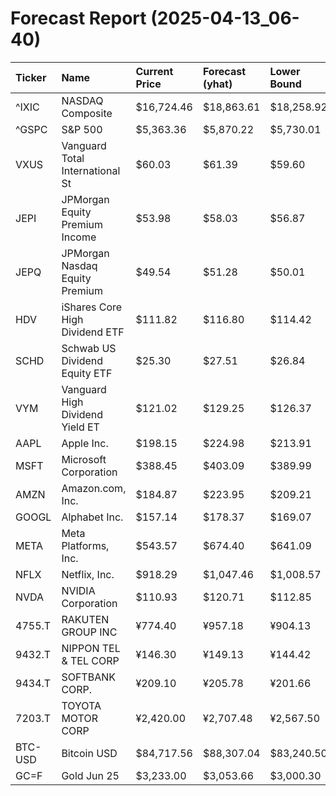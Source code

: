 # Forecast Report (2025-04-13_06-40)

| Ticker   | Name                            | Current Price   | Forecast (yhat)   | Lower Bound   | Upper Bound   | Alert   |
|:---------|:--------------------------------|:----------------|:------------------|:--------------|:--------------|:--------|
| ^IXIC    | NASDAQ Composite                | $16,724.46      | $18,863.61        | $18,258.92    | $19,405.12    | BUY     |
| ^GSPC    | S&P 500                         | $5,363.36       | $5,870.22         | $5,730.01     | $6,014.39     | BUY     |
| VXUS     | Vanguard Total International St | $60.03          | $61.39            | $59.60        | $63.18        | HOLD    |
| JEPI     | JPMorgan Equity Premium Income  | $53.98          | $58.03            | $56.87        | $59.20        | BUY     |
| JEPQ     | JPMorgan Nasdaq Equity Premium  | $49.54          | $51.28            | $50.01        | $52.61        | BUY     |
| HDV      | iShares Core High Dividend ETF  | $111.82         | $116.80           | $114.42       | $119.52       | BUY     |
| SCHD     | Schwab US Dividend Equity ETF   | $25.30          | $27.51            | $26.84        | $28.21        | BUY     |
| VYM      | Vanguard High Dividend Yield ET | $121.02         | $129.25           | $126.37       | $132.13       | BUY     |
| AAPL     | Apple Inc.                      | $198.15         | $224.98           | $213.91       | $236.09       | BUY     |
| MSFT     | Microsoft Corporation           | $388.45         | $403.09           | $389.99       | $417.29       | BUY     |
| AMZN     | Amazon.com, Inc.                | $184.87         | $223.95           | $209.21       | $238.65       | BUY     |
| GOOGL    | Alphabet Inc.                   | $157.14         | $178.37           | $169.07       | $188.55       | BUY     |
| META     | Meta Platforms, Inc.            | $543.57         | $674.40           | $641.09       | $707.53       | BUY     |
| NFLX     | Netflix, Inc.                   | $918.29         | $1,047.46         | $1,008.57     | $1,082.71     | BUY     |
| NVDA     | NVIDIA Corporation              | $110.93         | $120.71           | $112.85       | $128.70       | BUY     |
| 4755.T   | RAKUTEN GROUP INC               | ¥774.40         | ¥957.18           | ¥904.13       | ¥1,012.42     | BUY     |
| 9432.T   | NIPPON TEL & TEL CORP           | ¥146.30         | ¥149.13           | ¥144.42       | ¥153.33       | HOLD    |
| 9434.T   | SOFTBANK CORP.                  | ¥209.10         | ¥205.78           | ¥201.66       | ¥209.63       | HOLD    |
| 7203.T   | TOYOTA MOTOR CORP               | ¥2,420.00       | ¥2,707.48         | ¥2,567.50     | ¥2,859.05     | BUY     |
| BTC-USD  | Bitcoin USD                     | $84,717.56      | $88,307.04        | $83,240.50    | $93,101.52    | HOLD    |
| GC=F     | Gold Jun 25                     | $3,233.00       | $3,053.66         | $3,000.30     | $3,107.58     | SELL    |
